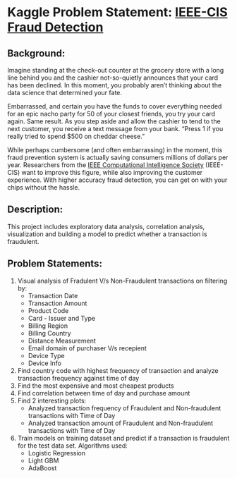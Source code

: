 # Kaggle Problem Statement: [IEEE-CIS Fraud Detection](https://www.kaggle.com/c/ieee-fraud-detection/overview/description)

## Background:
Imagine standing at the check-out counter at the grocery store with a long line behind you and the cashier not-so-quietly announces that your card has been declined. In this moment, you probably aren’t thinking about the data science that determined your fate.

Embarrassed, and certain you have the funds to cover everything needed for an epic nacho party for 50 of your closest friends, you try your card again. Same result. As you step aside and allow the cashier to tend to the next customer, you receive a text message from your bank. “Press 1 if you really tried to spend $500 on cheddar cheese.”

While perhaps cumbersome (and often embarrassing) in the moment, this fraud prevention system is actually saving consumers millions of dollars per year. Researchers from the [IEEE Computational Intelligence Society](https://cis.ieee.org/) (IEEE-CIS) want to improve this figure, while also improving the customer experience. With higher accuracy fraud detection, you can get on with your chips without the hassle.

## Description:
This project includes exploratory data analysis, correlation analysis, visualization and building a model to predict whether a transaction is fraudulent.

## Problem Statements:
1. Visual analysis of Fradulent V/s Non-Fraudulent transactions on filtering by:
   * Transaction Date
   * Transaction Amount
   * Product Code
   * Card - Issuer and Type
   * Billing Region
   * Billing Country
   * Distance Measurement
   * Email domain of purchaser V/s recepient
   * Device Type
   * Device Info
2. Find country code with highest frequency of transaction and analyze transaction frequency against time of day
3. Find the most expensive and most cheapest products
4. Find correlation between time of day and purchase amount
5. Find 2 interesting plots:
   * Analyzed transaction frequency of Fraudulent and Non-fraudulent transactions with Time of Day
   * Analyzed transaction amount of Fraudulent and Non-fraudulent transactions with Time of Day
6. Train models on training dataset and predict if a transaction is fraudulent for the test data set. Algorithms used:
   * Logistic Regression
   * Light GBM
   * AdaBoost
